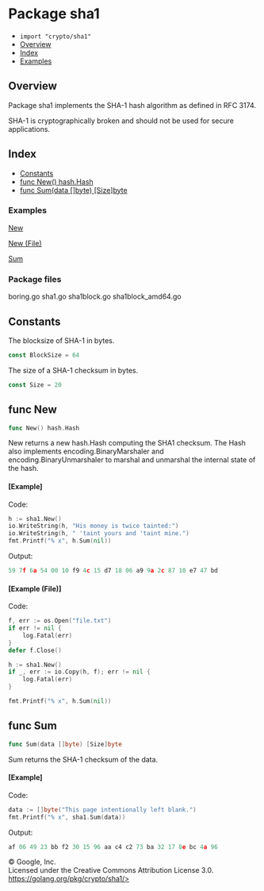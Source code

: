 Package sha1
============

-   `import "crypto/sha1"`
-   [Overview](#pkg-overview)
-   [Index](#pkg-index)
-   [Examples](#pkg-examples)

Overview 
--------

Package sha1 implements the SHA-1 hash algorithm as defined in RFC 3174.

SHA-1 is cryptographically broken and should not be used for secure
applications.

Index 
-----

-   [Constants](#pkg-constants)
-   [func New() hash.Hash](#New)
-   [func Sum(data \[\]byte) \[Size\]byte](#Sum)

 
### Examples

[New](#example_New)

[New (File)](#example_New_file)

[Sum](#example_Sum)


### Package files

boring.go sha1.go sha1block.go sha1block\_amd64.go

Constants 
---------

The blocksize of SHA-1 in bytes.

```go
const BlockSize = 64
```

The size of a SHA-1 checksum in bytes.

```go
const Size = 20
```

func New 
--------

```go
func New() hash.Hash
```

New returns a new hash.Hash computing the SHA1 checksum. The Hash also
implements encoding.BinaryMarshaler and encoding.BinaryUnmarshaler to
marshal and unmarshal the internal state of the hash.

#### [Example]

Code:

```go
h := sha1.New()
io.WriteString(h, "His money is twice tainted:")
io.WriteString(h, " 'taint yours and 'taint mine.")
fmt.Printf("% x", h.Sum(nil))
```

Output:

```go
59 7f 6a 54 00 10 f9 4c 15 d7 18 06 a9 9a 2c 87 10 e7 47 bd
```

#### [Example (File)]

Code:

```go
f, err := os.Open("file.txt")
if err != nil {
    log.Fatal(err)
}
defer f.Close()

h := sha1.New()
if _, err := io.Copy(h, f); err != nil {
    log.Fatal(err)
}

fmt.Printf("% x", h.Sum(nil))
```

func Sum 
---------------------------------------

```go
func Sum(data []byte) [Size]byte
```

Sum returns the SHA-1 checksum of the data.

#### [Example]

Code:

```go
data := []byte("This page intentionally left blank.")
fmt.Printf("% x", sha1.Sum(data))
```

Output:

```go
af 06 49 23 bb f2 30 15 96 aa c4 c2 73 ba 32 17 8e bc 4a 96
```

 
© Google, Inc.\
Licensed under the Creative Commons Attribution License 3.0.\
https://golang.org/pkg/crypto/sha1/>

